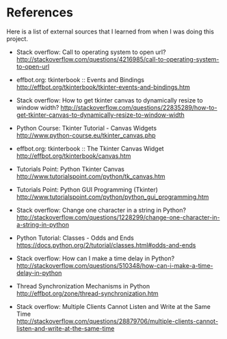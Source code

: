 References
========================
Here is a list of external sources that I learned from when I was doing this project.


* Stack overflow: Call to operating system to open url?  
	<http://stackoverflow.com/questions/4216985/call-to-operating-system-to-open-url>  


* effbot.org: tkinterbook :: Events and Bindings  
	<http://effbot.org/tkinterbook/tkinter-events-and-bindings.htm>  


* Stack overflow: How to get tkinter canvas to dynamically resize to window width?
	<http://stackoverflow.com/questions/22835289/how-to-get-tkinter-canvas-to-dynamically-resize-to-window-width>  


* Python Course: Tkinter Tutorial - Canvas Widgets  
	<http://www.python-course.eu/tkinter_canvas.php>  


* effbot.org: tkinterbook :: The Tkinter Canvas Widget  
	<http://effbot.org/tkinterbook/canvas.htm>  


* Tutorials Point: Python Tkinter Canvas  
	<http://www.tutorialspoint.com/python/tk_canvas.htm>  


* Tutorials Point: Python GUI Programming (Tkinter)  
	<http://www.tutorialspoint.com/python/python_gui_programming.htm>  


* Stack overflow: Change one character in a string in Python?  
	<http://stackoverflow.com/questions/1228299/change-one-character-in-a-string-in-python>  


* Python Tutorial: Classes - Odds and Ends  
	<https://docs.python.org/2/tutorial/classes.html#odds-and-ends>  


* Stack overflow: How can I make a time delay in Python?  
	<http://stackoverflow.com/questions/510348/how-can-i-make-a-time-delay-in-python>  


* Thread Synchronization Mechanisms in Python  
	<http://effbot.org/zone/thread-synchronization.htm>  


* Stack overflow: Multiple Clients Cannot Listen and Write at the Same Time  
	<http://stackoverflow.com/questions/28879706/multiple-clients-cannot-listen-and-write-at-the-same-time>  